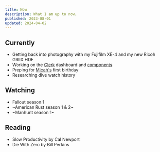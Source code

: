 ```yaml
---
title: Now
description: What I am up to now.
published: 2023-08-01
updated: 2024-04-02
---
```


## Currently

- Getting back into photography with my Fujifilm XE-4 and my new Ricoh GRIIX HDF
- Working on the [Clerk](https://clerk.com) dashboard and [components](https://clerk.com/docs/components/overview)
- Preping for [Micah's](/micah) first birthday
- Researching dive watch history

## Watching

- Fallout season 1
- ~American Rust season 1 & 2~
- ~Manhunt season 1~

## Reading

- Slow Productivity by Cal Newport
- Die With Zero by Bill Perkins
